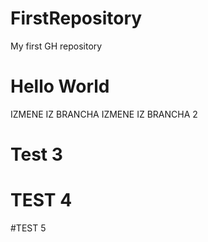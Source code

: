 # FirstRepository
My first GH repository

# Hello World
IZMENE IZ BRANCHA
IZMENE IZ BRANCHA 2
# Test 3
# TEST 4
#TEST 5
